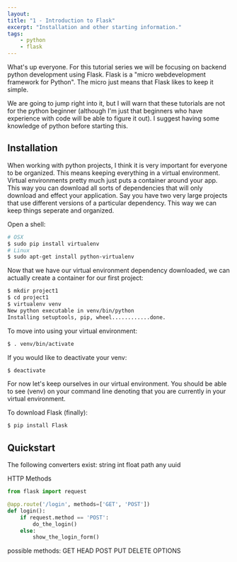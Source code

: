 ```yaml
---
layout: 
title: "1 - Introduction to Flask"
excerpt: "Installation and other starting information."
tags:
    - python
    - flask
---
```


What's up everyone. For this tutorial series we will be focusing on backend python development using Flask. Flask is a "micro webdevelopment framework for Python". The micro just means that Flask likes to keep it simple. 

We are going to jump right into it, but I will warn that these tutorials are not for the python beginner (although I'm just that beginners who have experience with code will be able to figure it out). I suggest having some knowledge of python before starting this.

## Installation
When working with python projects, I think it is very important for everyone to be organized. This means keeping everything in a virtual environment. Virtual environments pretty much just puts a container around your app. This way you can download all sorts of dependencies that will only download and effect your application. Say you have two very large projects that use different versions of a particular dependency. This way we can keep things seperate and organized.

Open a shell:
```bash
# OSX
$ sudo pip install virtualenv
# Linux
$ sudo apt-get install python-virtualenv
```

Now that we have our virtual environment dependency downloaded, we can actually create a container for our first project:
```bash
$ mkdir project1
$ cd project1
$ virtualenv venv
New python executable in venv/bin/python
Installing setuptools, pip, wheel............done.
```
To move into using your virtual environment:
```bash
$ . venv/bin/activate
```

If you would like to deactivate your venv:
```bash
$ deactivate
```

For now let's keep ourselves in our virtual environment. You should be able to see (venv) on your command line denoting that you are currently in your virtual environment. 

To download Flask (finally):
```bash
$ pip install Flask
```

## Quickstart

The following converters exist:
string
int
float
path
any
uuid

HTTP Methods
```python
from flask import request

@app.route('/login', methods=['GET', 'POST'])
def login():
    if request.method == 'POST':
        do_the_login()
    else:
        show_the_login_form()
```
possible methods:
GET
HEAD
POST
PUT
DELETE
OPTIONS
